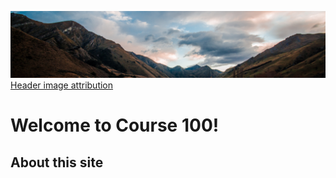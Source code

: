 ![](../images/header.jpg)
[Header image attribution](https://unsplash.com/photos/qxCqkbF7tUc)

# Welcome to Course 100!

## About this site